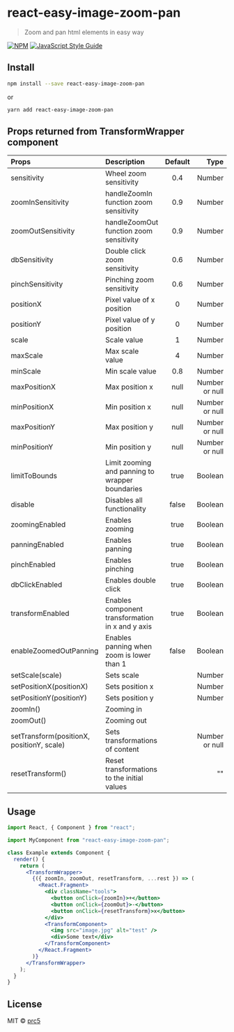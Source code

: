 # react-easy-image-zoom-pan

> Zoom and pan html elements in easy way

[![NPM](https://img.shields.io/npm/v/react-easy-image-zoom-pan.svg)](https://www.npmjs.com/package/react-easy-image-zoom-pan) [![JavaScript Style Guide](https://img.shields.io/badge/code_style-standard-brightgreen.svg)](https://standardjs.com)

## Install

```bash
npm install --save react-easy-image-zoom-pan
```

or

```bash
yarn add react-easy-image-zoom-pan
```

## Props returned from TransformWrapper component

| Props                                     | Description                                      | Default |           Type |
| :---------------------------------------- | :----------------------------------------------- | :-----: | -------------: |
| sensitivity                               | Wheel zoom sensitivity                           |   0.4   |         Number |
| zoomInSensitivity                         | handleZoomIn function zoom sensitivity           |   0.9   |         Number |
| zoomOutSensitivity                        | handleZoomOut function zoom sensitivity          |   0.9   |         Number |
| dbSensitivity                             | Double click zoom sensitivity                    |   0.6   |         Number |
| pinchSensitivity                          | Pinching zoom sensitivity                        |   0.6   |         Number |
| positionX                                 | Pixel value of x position                        |    0    |         Number |
| positionY                                 | Pixel value of y position                        |    0    |         Number |
| scale                                     | Scale value                                      |    1    |         Number |
| maxScale                                  | Max scale value                                  |    4    |         Number |
| minScale                                  | Min scale value                                  |   0.8   |         Number |
| maxPositionX                              | Max position x                                   |  null   | Number or null |
| minPositionX                              | Min position x                                   |  null   | Number or null |
| maxPositionY                              | Max position y                                   |  null   | Number or null |
| minPositionY                              | Min position y                                   |  null   | Number or null |
| limitToBounds                             | Limit zooming and panning to wrapper boundaries  |  true   |        Boolean |
| disable                                   | Disables all functionality                       |  false  |        Boolean |
| zoomingEnabled                            | Enables zooming                                  |  true   |        Boolean |
| panningEnabled                            | Enables panning                                  |  true   |        Boolean |
| pinchEnabled                              | Enables pinching                                 |  true   |        Boolean |
| dbClickEnabled                            | Enables double click                             |  true   |        Boolean |
| transformEnabled                          | Enables component transformation in x and y axis |  true   |        Boolean |
| enableZoomedOutPanning                    | Enables panning when zoom is lower than 1        |  false  |        Boolean |
| setScale(scale)                           | Sets scale                                       |         |         Number |
| setPositionX(positionX)                   | Sets position x                                  |         |         Number |
| setPositionY(positionY)                   | Sets position y                                  |         |         Number |
| zoomIn()                                  | Zooming in                                       |         |                |
| zoomOut()                                 | Zooming out                                      |         |                |
| setTransform(positionX, positionY, scale) | Sets transformations of content                  |         | Number or null |
| resetTransform()                          | Reset transformations to the initial values      |         |             "" |

## Usage

```jsx
import React, { Component } from "react";

import MyComponent from "react-easy-image-zoom-pan";

class Example extends Component {
  render() {
    return (
      <TransformWrapper>
        {({ zoomIn, zoomOut, resetTransform, ...rest }) => (
          <React.Fragment>
            <div className="tools">
              <button onClick={zoomIn}>+</button>
              <button onClick={zoomOut}>-</button>
              <button onClick={resetTransform}>x</button>
            </div>
            <TransformComponent>
              <img src="image.jpg" alt="test" />
              <div>Some text</div>
            </TransformComponent>
          </React.Fragment>
        )}
      </TransformWrapper>
    );
  }
}
```

## License

MIT © [prc5](https://github.com/prc5)
